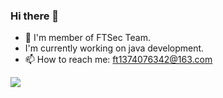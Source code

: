 ### Hi there 👋
- 🔭 I'm member of FTSec Team.
- I'm currently working on java development.
- 📫 How to reach me: ft1374076342@163.com

<img 
   align="left" 
   src="https://github-readme-stats.vercel.app/api?username=youki992&show_icons=true&icon_color=E65A65&text_color=adbac7&bg_color=2d333b&hide_title=true&hide_border=true" 
/>

